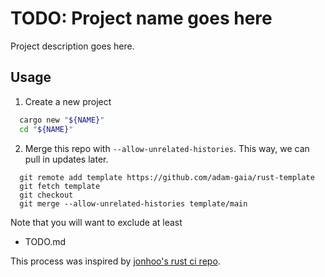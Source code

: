 <div class="oranda-hide">

# TODO: Project name goes here 

</div>

Project description goes here.

## Usage
1. Create a new project
```bash
  cargo new "${NAME}"
  cd "${NAME}"
```

2. Merge this repo with `--allow-unrelated-histories`. This way, we can pull in updates later.
```
  git remote add template https://github.com/adam-gaia/rust-template
  git fetch template
  git checkout
  git merge --allow-unrelated-histories template/main
```
Note that you will want to exclude at least
- TODO.md

This process was inspired by [jonhoo's rust ci repo](https://github.com/jonhoo/rust-ci-conf/blob/main/.github/DOCS.md).

